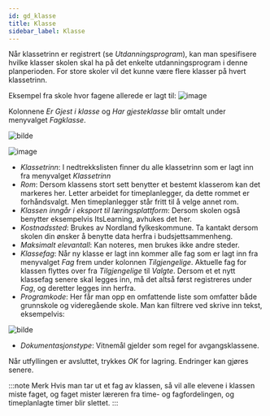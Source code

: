 ```yaml
---
id: gd_klasse
title: Klasse
sidebar_label: Klasse
---
```


Når klassetrinn er registrert (se _Utdanningsprogram_), kan man spesifisere hvilke klasser skolen skal ha på det enkelte utdanningsprogram i denne planperioden. For store skoler vil det kunne være flere klasser på hvert klassetrinn. 

Eksempel fra skole hvor fagene allerede er lagt til:
![image](https://user-images.githubusercontent.com/80097133/120977450-a34f9400-c773-11eb-854c-e8e151744a40.png)

Kolonnene _Er Gjest i klasse_ og _Har gjesteklasse_ blir omtalt under menyvalget _Fagklasse_.

![bilde](https://user-images.githubusercontent.com/80097133/148358866-5c9991f1-4d19-42f0-9096-74b204e95b86.png)

![image](https://user-images.githubusercontent.com/80097133/120978053-5ae4a600-c774-11eb-9014-eacd0c1493cd.png)

- _Klassetrinn_: I nedtrekkslisten finner du alle klassetrinn som er lagt inn fra menyvalget _Klassetrinn_
- _Rom_: Dersom klassens stort sett benytter et bestemt klasserom kan det markeres her. Letter arbeidet for timeplanlegger, da dette rommet er forhåndsvalgt. Men timeplanlegger står fritt til å velge annet rom.
- _Klassen inngår i eksport til læringsplattform_: Dersom skolen også benytter eksempelvis ItsLearning, avhukes det her.
- _Kostnadssted_: Brukes av Nordland fylkeskommune. Ta kantakt dersom skolen din ønsker å benytte data herfra i budsjettsammenheng.
- _Maksimalt elevantall_: Kan noteres, men brukes ikke andre steder.
- _Klassefag_: Når ny klasse er lagt inn kommer alle fag som er lagt inn fra menyvalget _Fag_ frem under kolonnen _Tilgjengelige_. Aktuelle fag for klassen flyttes over fra _Tilgjengelige_ til _Valgte_. Dersom et et nytt klassefag senere skal legges inn, må det altså først registreres under _Fag_, og deretter legges inn herfra.
- _Programkode_: Her får man opp en omfattende liste som omfatter både grunnskole og videregående skole. Man kan filtrere ved skrive inn tekst, eksempelvis:
 
![bilde](https://user-images.githubusercontent.com/80097133/148363077-a61ec951-ef65-4956-a01b-f9e94f5aaf7f.png)

- _Dokumentasjonstype_: Vitnemål gjelder som regel for avgangsklassene. 

Når utfyllingen er avsluttet, trykkes _OK_ for lagring. Endringer kan gjøres senere. 

:::note Merk
Hvis man tar ut et fag av klassen, så vil alle elevene i klassen miste faget, og faget mister læreren fra time- og fagfordelingen, og timeplanlagte timer blir slettet. 
:::
